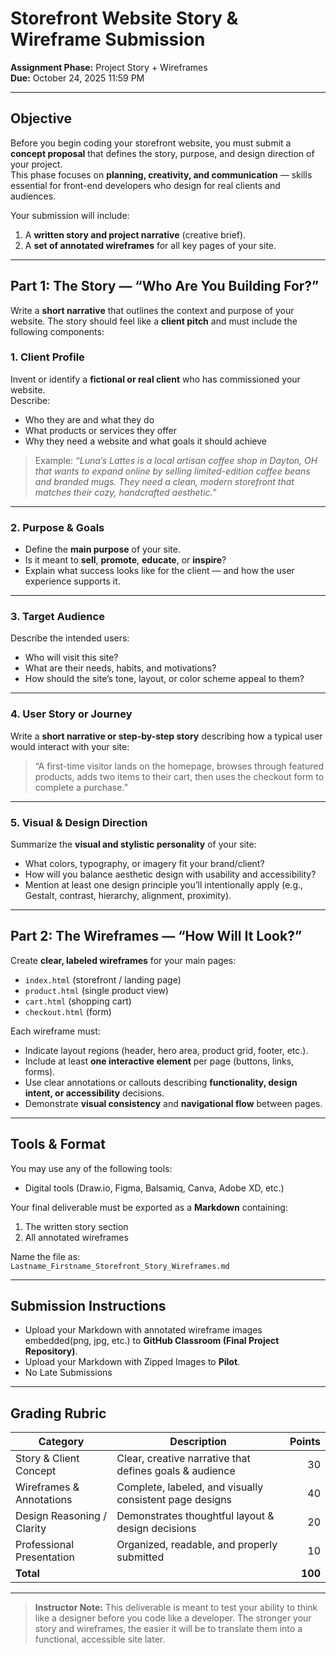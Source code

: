 # Storefront Website Story & Wireframe Submission  
**Assignment Phase:** Project Story + Wireframes  
**Due:** October 24, 2025 11:59 PM

---

## Objective

Before you begin coding your storefront website, you must submit a **concept proposal** that defines the story, purpose, and design direction of your project.  
This phase focuses on **planning, creativity, and communication** — skills essential for front-end developers who design for real clients and audiences.

Your submission will include:

1. A **written story and project narrative** (creative brief).  
2. A **set of annotated wireframes** for all key pages of your site.

---

## Part 1: The Story — “Who Are You Building For?”

Write a **short narrative** that outlines the context and purpose of your website. The story should feel like a **client pitch** and must include the following components:

### 1. Client Profile
Invent or identify a **fictional or real client** who has commissioned your website.  
Describe:
- Who they are and what they do  
- What products or services they offer  
- Why they need a website and what goals it should achieve  

> Example: *“Luna’s Lattes is a local artisan coffee shop in Dayton, OH that wants to expand online by selling limited-edition coffee beans and branded mugs. They need a clean, modern storefront that matches their cozy, handcrafted aesthetic.”*

---

### 2. Purpose & Goals
- Define the **main purpose** of your site.  
- Is it meant to **sell**, **promote**, **educate**, or **inspire**?  
- Explain what success looks like for the client — and how the user experience supports it.

---

### 3. Target Audience
Describe the intended users:
- Who will visit this site?  
- What are their needs, habits, and motivations?  
- How should the site’s tone, layout, or color scheme appeal to them?

---

### 4. User Story or Journey
Write a **short narrative or step-by-step story** describing how a typical user would interact with your site:
> “A first-time visitor lands on the homepage, browses through featured products, adds two items to their cart, then uses the checkout form to complete a purchase.”


---

### 5. Visual & Design Direction
Summarize the **visual and stylistic personality** of your site:
- What colors, typography, or imagery fit your brand/client?  
- How will you balance aesthetic design with usability and accessibility?  
- Mention at least one design principle you’ll intentionally apply (e.g., Gestalt, contrast, hierarchy, alignment, proximity).

---

## Part 2: The Wireframes — “How Will It Look?”

Create **clear, labeled wireframes** for your main pages:

- `index.html` (storefront / landing page)  
- `product.html` (single product view)  
- `cart.html` (shopping cart)  
- `checkout.html` (form)

Each wireframe must:

- Indicate layout regions (header, hero area, product grid, footer, etc.).  
- Include at least **one interactive element** per page (buttons, links, forms).  
- Use clear annotations or callouts describing **functionality, design intent, or accessibility** decisions.  
- Demonstrate **visual consistency** and **navigational flow** between pages.

---

## Tools & Format

You may use any of the following tools:
- Digital tools (Draw.io, Figma, Balsamiq, Canva, Adobe XD, etc.)  

Your final deliverable must be exported as a **Markdown** containing:
1. The written story section  
2. All annotated wireframes

Name the file as:  
`Lastname_Firstname_Storefront_Story_Wireframes.md`

---

## Submission Instructions

- Upload your Markdown with annotated wireframe images embedded(png, jpg, etc.) to **GitHub Classroom (Final Project Repository)**.   
- Upload your Markdown with Zipped Images to **Pilot**.
- No Late Submissions

---

## Grading Rubric

| Category                  | Description                                               | Points |
|----------------------------|-----------------------------------------------------------|--------:|
| Story & Client Concept     | Clear, creative narrative that defines goals & audience   | 30 |
| Wireframes & Annotations   | Complete, labeled, and visually consistent page designs   | 40 |
| Design Reasoning / Clarity | Demonstrates thoughtful layout & design decisions         | 20 |
| Professional Presentation  | Organized, readable, and properly submitted               | 10 |
| **Total**                  |                                                           | **100** |


---




> **Instructor Note:** This deliverable is meant to test your ability to think like a designer before you code like a developer. The stronger your story and wireframes, the easier it will be to translate them into a functional, accessible site later.